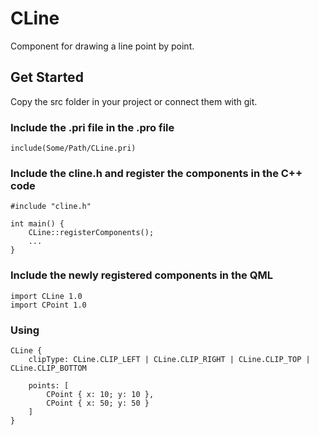 # CLine
Component for drawing a line point by point.

## Get Started
Copy the src folder in your project or connect them with git.

### Include the .pri file in the .pro file
    include(Some/Path/CLine.pri)

### Include the cline.h and register the components in the C++ code
    #include "cline.h"

    int main() {
        CLine::registerComponents();
        ...
    }

### Include the newly registered components in the QML
    import CLine 1.0
    import CPoint 1.0

### Using
    CLine {
        clipType: CLine.CLIP_LEFT | CLine.CLIP_RIGHT | CLine.CLIP_TOP | CLine.CLIP_BOTTOM

        points: [
            CPoint { x: 10; y: 10 },
            CPoint { x: 50; y: 50 }
        ]
    }
